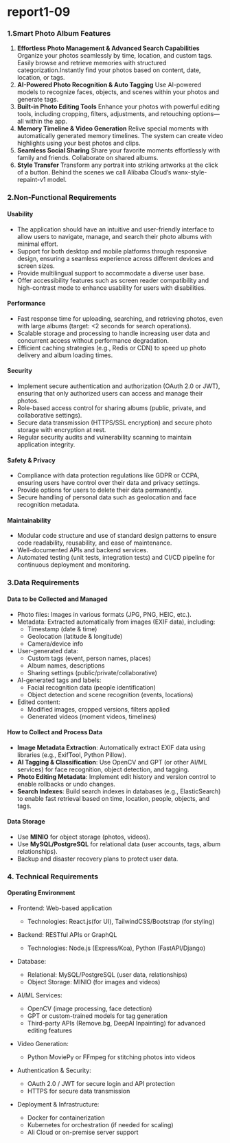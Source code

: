 # report1-09

### **1.Smart Photo Album Features**

1. **Effortless Photo Management & Advanced Search Capabilities**
    Organize your photos seamlessly by time, location, and custom tags. Easily browse and retrieve memories with structured categorization.Instantly find your photos based on content, date, location, or tags.
2. **AI-Powered Photo Recognition & Auto Tagging**
   Use AI-powered models to recognize faces, objects, and scenes within your photos and generate tags. 
3. **Built-in Photo Editing Tools**
    Enhance your photos with powerful editing tools, including cropping, filters, adjustments, and retouching options—all within the app.
4. **Memory Timeline & Video Generation**
    Relive special moments with automatically generated memory timelines. The system can create video highlights using your best photos and clips.
5. **Seamless Social Sharing**
    Share your favorite moments effortlessly with family and friends. Collaborate on shared albums.
6. **Style Transfer**
    Transform any portrait into striking artworks at the click of a button. Behind the scenes we call Alibaba Cloud’s wanx-style-repaint-v1 model.

### **2.Non-Functional Requirements**

#### **Usability**

- The application should have an intuitive and user-friendly interface to allow users to navigate, manage, and search their photo albums with minimal effort.
- Support for both desktop and mobile platforms through responsive design, ensuring a seamless experience across different devices and screen sizes.
- Provide multilingual support to accommodate a diverse user base.
- Offer accessibility features such as screen reader compatibility and high-contrast mode to enhance usability for users with disabilities.

#### **Performance**

- Fast response time for uploading, searching, and retrieving photos, even with large albums (target: <2 seconds for search operations).
- Scalable storage and processing to handle increasing user data and concurrent access without performance degradation.
- Efficient caching strategies (e.g., Redis or CDN) to speed up photo delivery and album loading times.

#### **Security**

- Implement secure authentication and authorization (OAuth 2.0 or JWT), ensuring that only authorized users can access and manage their photos.
- Role-based access control for sharing albums (public, private, and collaborative settings).
- Secure data transmission (HTTPS/SSL encryption) and secure photo storage with encryption at rest.
- Regular security audits and vulnerability scanning to maintain application integrity.

#### **Safety & Privacy**

- Compliance with data protection regulations like GDPR or CCPA, ensuring users have control over their data and privacy settings.
- Provide options for users to delete their data permanently.
- Secure handling of personal data such as geolocation and face recognition metadata.

#### **Maintainability**

- Modular code structure and use of standard design patterns to ensure code readability, reusability, and ease of maintenance.
- Well-documented APIs and backend services.
- Automated testing (unit tests, integration tests) and CI/CD pipeline for continuous deployment and monitoring.

### **3.Data Requirements**

#### **Data to be Collected and Managed**

- Photo files: Images in various formats (JPG, PNG, HEIC, etc.).
- Metadata: Extracted automatically from images (EXIF data), including:
  - Timestamp (date & time)
  - Geolocation (latitude & longitude)
  - Camera/device info
- User-generated data:
  - Custom tags (event, person names, places)
  - Album names, descriptions
  - Sharing settings (public/private/collaborative)
- AI-generated tags and labels:
  - Facial recognition data (people identification)
  - Object detection and scene recognition (events, locations)
- Edited content:
  - Modified images, cropped versions, filters applied
  - Generated videos (moment videos, timelines)

#### **How to Collect and Process Data**

- **Image Metadata Extraction**: Automatically extract EXIF data using libraries (e.g., ExifTool, Python Pillow).
- **AI Tagging & Classification**: Use OpenCV and GPT (or other AI/ML services) for face recognition, object detection, and tagging.
- **Photo Editing Metadata**: Implement edit history and version control to enable rollbacks or undo changes.
- **Search Indexes**: Build search indexes in databases (e.g., ElasticSearch) to enable fast retrieval based on time, location, people, objects, and tags.

#### **Data Storage**

- Use **MINIO** for object storage (photos, videos).
- Use **MySQL/PostgreSQL** for relational data (user accounts, tags, album relationships).
- Backup and disaster recovery plans to protect user data.

### **4. Technical Requirements**

#### **Operating Environment**

- Frontend: Web-based application

  - Technologies: React.js(for UI), TailwindCSS/Bootstrap (for styling)

- Backend: RESTful APIs or GraphQL

  - Technologies: Node.js (Express/Koa), Python (FastAPI/Django)

- Database:

  - Relational: MySQL/PostgreSQL (user data, relationships)
  - Object Storage: MINIO (for images and videos)

- AI/ML Services:

  - OpenCV (image processing, face detection)
  - GPT or custom-trained models for tag generation
  - Third-party APIs (Remove.bg, DeepAI Inpainting) for advanced editing features

- Video Generation:

  - Python MoviePy or FFmpeg for stitching photos into videos

- Authentication & Security:

  - OAuth 2.0 / JWT for secure login and API protection
  - HTTPS for secure data transmission

- Deployment & Infrastructure:

  - Docker for containerization
  - Kubernetes for orchestration (if needed for scaling)
  - Ali Cloud  or on-premise server support

  

